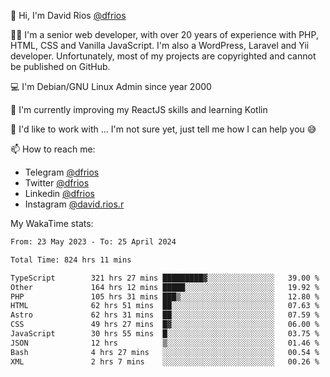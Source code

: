 👋 Hi, I'm David Rios [@dfrios](https://github.com/dfrios)

👨‍💻 I'm a senior web developer, with over 20 years of experience with PHP, HTML, CSS and Vanilla JavaScript. I'm also a WordPress, Laravel and Yii developer. Unfortunately, most of my projects are copyrighted and cannot be published on GitHub.

💻 I'm Debian/GNU Linux Admin since year 2000

🌱 I'm currently improving my ReactJS skills and learning Kotlin

💞️ I'd like to work with ... I'm not sure yet, just tell me how I can help you 😅


📫 How to reach me:
* Telegram [@dfrios](https://t.me/dfrios)
* Twitter [@dfrios](https://twitter.com/dfrios)
* Linkedin [@dfrios](https://linkedin.com/in/dfrios)
* Instagram [@david.rios.r](https://instagram.com/david.rios.r)



My WakaTime stats:
<!--START_SECTION:waka-->

```txt
From: 23 May 2023 - To: 25 April 2024

Total Time: 824 hrs 11 mins

TypeScript        321 hrs 27 mins █████████▓░░░░░░░░░░░░░░░   39.00 %
Other             164 hrs 12 mins █████░░░░░░░░░░░░░░░░░░░░   19.92 %
PHP               105 hrs 31 mins ███▒░░░░░░░░░░░░░░░░░░░░░   12.80 %
HTML              62 hrs 51 mins  ██░░░░░░░░░░░░░░░░░░░░░░░   07.63 %
Astro             62 hrs 31 mins  ██░░░░░░░░░░░░░░░░░░░░░░░   07.59 %
CSS               49 hrs 27 mins  █▓░░░░░░░░░░░░░░░░░░░░░░░   06.00 %
JavaScript        30 hrs 55 mins  █░░░░░░░░░░░░░░░░░░░░░░░░   03.75 %
JSON              12 hrs          ▒░░░░░░░░░░░░░░░░░░░░░░░░   01.46 %
Bash              4 hrs 27 mins   ░░░░░░░░░░░░░░░░░░░░░░░░░   00.54 %
XML               2 hrs 7 mins    ░░░░░░░░░░░░░░░░░░░░░░░░░   00.26 %
```

<!--END_SECTION:waka-->

